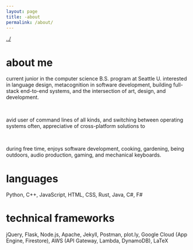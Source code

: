 ```yaml
---
layout: page
title: -about
permalink: /about/
---
```


<a href="/">../</a>

# about me

current junior in the computer science B.S. program at Seattle U. interested in language design, metacognition in software development, building full-stack end-to-end systems, and the intersection of art, design, and development.  

<br />

avid user of command lines of all kinds, and switching between operating systems often, appreciative of cross-platform solutions to 

<br />

during free time, enjoys software development, cooking, gardening, being outdoors, audio production, gaming, and mechanical keyboards.  

# languages

Python, C++, JavaScript, HTML, CSS, Rust, Java, C#, F#

# technical frameworks

jQuery, Flask, Node.js, Apache, Jekyll, Postman, plot.ly, Google Cloud (App Engine, Firestore), AWS (API Gateway, Lambda, DynamoDB), LaTeX